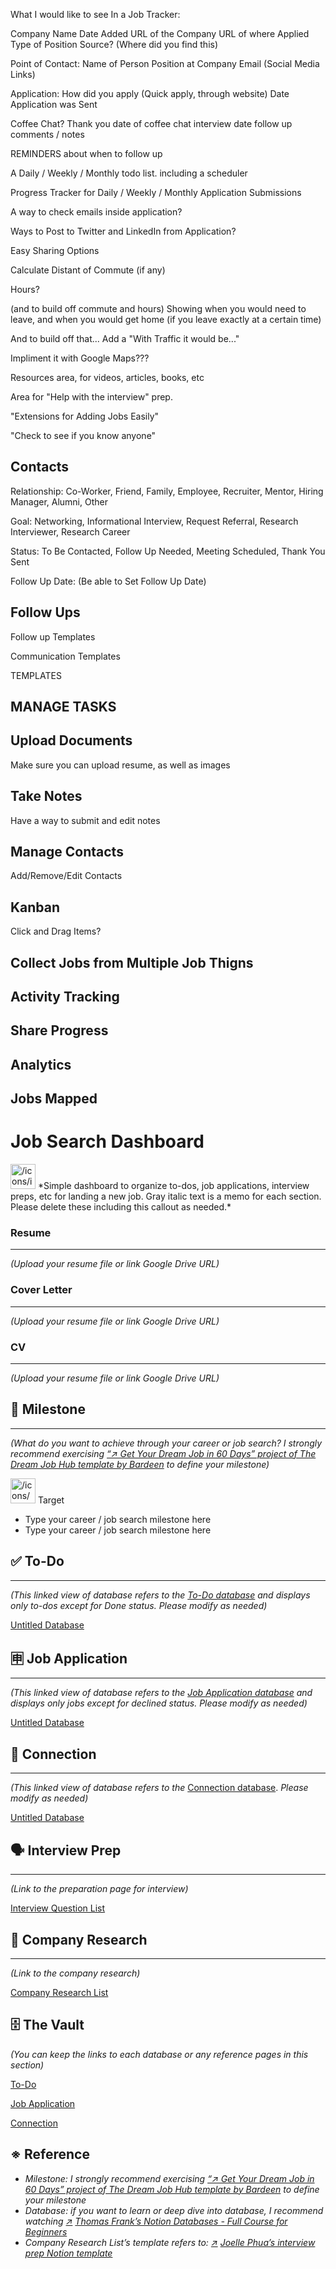 What I would like to see In a Job Tracker:

Company Name
Date Added
URL of the Company
URL of where Applied
Type of Position
Source? (Where did you find this)

Point of Contact:
Name of Person
Position at Company
Email
(Social Media Links)

Application:
How did you apply (Quick apply, through website)
Date Application was Sent

Coffee Chat?
Thank you
date of coffee chat
interview date
follow up
comments / notes

REMINDERS about when to follow up

A Daily / Weekly / Monthly todo list.
including a scheduler

Progress Tracker for Daily / Weekly / Monthly Application Submissions

A way to check emails inside application?

Ways to Post to Twitter and LinkedIn from Application?

Easy Sharing Options

Calculate Distant of Commute (if any)

Hours?

(and to build off commute and hours) Showing when you would need to leave, and when you would get home (if you leave exactly at a certain time)

And to build off that... Add a "With Traffic it would be..."

Impliment it with Google Maps???

Resources area, for videos, articles, books, etc

Area for "Help with the interview" prep.

"Extensions for Adding Jobs Easily"

"Check to see if you know anyone"

## Contacts

Relationship:
Co-Worker, Friend, Family, Employee, Recruiter, Mentor, Hiring Manager, Alumni, Other

Goal:
Networking, Informational Interview, Request Referral, Research Interviewer, Research Career

Status:
To Be Contacted, Follow Up Needed, Meeting Scheduled, Thank You Sent

Follow Up Date:
(Be able to Set Follow Up Date)

## Follow Ups

Follow up Templates

Communication Templates

TEMPLATES

## MANAGE TASKS

## Upload Documents

Make sure you can upload resume, as well as images

## Take Notes

Have a way to submit and edit notes

## Manage Contacts

Add/Remove/Edit Contacts

## Kanban

Click and Drag Items?

## Collect Jobs from Multiple Job Thigns

## Activity Tracking

## Share Progress

## Analytics

## Jobs Mapped

###

# Job Search Dashboard

<aside>
<img src="/icons/info-alternate_green.svg" alt="/icons/info-alternate_green.svg" width="40px" /> *Simple dashboard to organize to-dos, job applications, interview preps, etc for landing a new job.
Gray italic text is a memo for each section. Please delete these including this callout as needed.*

</aside>

### **Resume**

---

_(Upload your resume file or link Google Drive URL)_

[]()

### **Cover Letter**

---

_(Upload your resume file or link Google Drive URL)_

[]()

### **CV**

---

_(Upload your resume file or link Google Drive URL)_

[]()

## 🎯 Milestone

---

_(What do you want to achieve through your career or job search? I strongly recommend exercising [“↗️ Get Your Dream Job in 60 Days” project of The Dream Job Hub template by Bardeen](https://www.notion.so/templates/dream-job-hub) to define your milestone)_

<aside>
<img src="/icons/binoculars_green.svg" alt="/icons/binoculars_green.svg" width="40px" /> Target

- Type your career / job search milestone here
- Type your career / job search milestone here
</aside>

## ✅ To-Do

---

_(This linked view of database refers to the [To-Do database](https://www.notion.so/To-Do-7ec9177231dc42a1a2a96055530b1562?pvs=21) and displays only to-dos except for Done status. Please modify as needed)_

[Untitled Database](https://www.notion.so/c658fd7a681c4fcb9ef945ec998ee874?pvs=21)

## 🈸 Job Application

---

_(This linked view of database refers to the [Job Application database](https://www.notion.so/Job-Application-80d94829fdf44882ab377f9b587fc236?pvs=21) and displays only jobs except for declined status. Please modify as needed)_

[Untitled Database](https://www.notion.so/8367f8394a604ccd91fb17893f4d8061?pvs=21)

## 🤝 Connection

---

_(This linked view of database refers to the_ [Connection database](https://www.notion.so/Connection-d7b40d74c5af401295d9885c51ea2e8a?pvs=21). _Please modify as needed)_

[Untitled Database](https://www.notion.so/009c7aed36c24d06b014a91240993082?pvs=21)

## 🗣️ Interview Prep

---

_(Link to the preparation page for interview)_

[Interview Question List](https://www.notion.so/Interview-Question-List-4f534a6985dc4432bfa5c724d648af0b?pvs=21)

## 🏢 Company Research

---

_(Link to the company research)_

[Company Research List](https://www.notion.so/Company-Research-List-5db305d25baf4bc8b40aa282c09c674c?pvs=21)

## 🗄️ The Vault

_(You can keep the links to each database or any reference pages in this section)_

[To-Do](https://www.notion.so/To-Do-7ec9177231dc42a1a2a96055530b1562?pvs=21)

[Job Application](https://www.notion.so/Job-Application-80d94829fdf44882ab377f9b587fc236?pvs=21)

[Connection](https://www.notion.so/Connection-d7b40d74c5af401295d9885c51ea2e8a?pvs=21)

## ※ Reference

- _Milestone: I strongly recommend exercising [“↗️ Get Your Dream Job in 60 Days” project of The Dream Job Hub template by Bardeen](https://www.notion.so/templates/dream-job-hub) to define your milestone_
- _Database: if you want to learn or deep dive into database, I recommend watching [↗️](https://www.notion.so/templates/dream-job-hub) [Thomas Frank’s Notion Databases - Full Course for Beginners](https://youtu.be/mAJOpO73d8Y?si=a9zxLasd1GBeFIRy)_
- _Company Research List’s template refers to: [↗️](https://www.notion.so/templates/dream-job-hub) [Joelle Phua’s interview prep Notion template](https://www.youtube.com/redirect?event=video_description&redir_token=QUFFLUhqazhyTEhYSVpZZ3cxbEt5bVBnajZGY08xNENOQXxBQ3Jtc0tseDg3UWcxRXpTUUtoamY0UEhMU1ZibjBISk11dEpvZUpGSy1kVWR6UnM1VGFkYUJUaWtkVjZEZFJHcFUwNFcyNU0tTnI4YlJiZjVGdW5FV2d4c29OUVhNcVNsMS04U2VjLTU4TEEzeFpzbXhtdHNNVQ&q=https%3A%2F%2Fbit.ly%2Finterview-prep-template&v=vVw_a7bElK8)_
